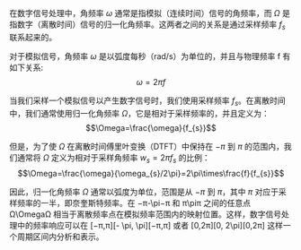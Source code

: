 在数字信号处理中，角频率 $\omega$ 通常是指模拟（连续时间）信号的角频率，而 $\Omega$ 是指数字（离散时间）信号的归一化角频率。这两者之间的关系是通过采样频率 $f_{s}$ 联系起来的。

对于模拟信号，角频率 $\omega$ 是以弧度每秒（rad/s）为单位的，并且与物理频率 f 有如下关系: $$\omega=2\pi f$$

当我们采样一个模拟信号以产生数字信号时，我们使用采样频率 $f_{s}$。在离散时间中，我们通常使用归一化角频率 $\Omega$，它是相对于采样频率的，并且定义为：$$\Omega=\frac{\omega}{f_{s}}$$

但是，为了使 $\Omega$ 在离散时间傅里叶变换（DTFT）中保持在 $-\pi$ 到 $\pi$ 的范围内，我们通常将 $\Omega$ 定义为相对于采样角频率 $w_{s}=2\pi f_{s}$ 的比例：$$\Omega=\frac{\omega}{\omega_{s}/2\pi}=2\pi\times\frac{f}{f_{s}}$$

因此，归一化角频率 $\Omega$ 通常以弧度为单位，范围是从 $-\pi$ 到 $\pi$，其中 $\pi$ 对应于采样频率的一半，即奈奎斯特频率。在 −π\-\\pi−π 和 π\\piπ 之间的任意点 Ω\\OmegaΩ 相当于离散频率点在模拟频率范围内的映射位置。这样，数字信号处理中的频率响应可以在 \[−π,π\]\[- \\pi, \\pi\]\[−π,π\] 或者 \[0,2π\]\[0, 2\\pi\]\[0,2π\] 这样一个周期区间内分析和表示。